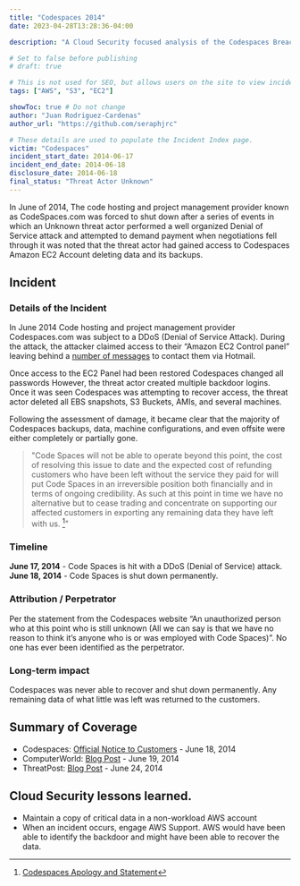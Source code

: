 ```yaml
---
title: "Codespaces 2014"
date: 2023-04-28T13:28:36-04:00

description: "A Cloud Security focused analysis of the Codespaces Breach in 2014"

# Set to false before publishing
# draft: true

# This is not used for SEO, but allows users on the site to view incidents by keyword
tags: ["AWS", "S3", "EC2"]

showToc: true # Do not change
author: "Juan Rodriguez-Cardenas"
author_url: "https://github.com/seraphjrc"

# These details are used to populate the Incident Index page.
victim: "Codespaces"
incident_start_date: 2014-06-17
incident_end_date: 2014-06-18
disclosure_date: 2014-06-18
final_status: "Threat Actor Unknown"
---
```


In June of 2014, The code hosting and project management provider known as CodeSpaces.com was forced to shut down after a series of events in which an Unknown threat actor performed a well organized Denial of Service attack and attempted to demand payment when negotiations fell through it was noted that the threat actor had gained access to Codespaces Amazon EC2 Account deleting data and its backups. 

## Incident

### Details of the Incident

In June 2014 Code hosting and project management provider Codespaces.com was subject to a DDoS (Denial of Service Attack).  During the attack, the attacker claimed access to their “Amazon EC2 Control panel” leaving behind a [number of messages](https://web.archive.org/web/20140618165208/http://www.codespaces.com/) to contact them via Hotmail. 

Once access to the EC2 Panel had been restored Codespaces changed all passwords However, the threat actor created multiple backdoor logins. Once it was seen Codespaces was attempting to recover access, the threat actor deleted all EBS snapshots, S3 Buckets, AMIs, and several machines.

Following the assessment of damage, it became clear that the majority of Codespaces backups, data, machine configurations, and even offsite were either completely or partially gone.

> "Code Spaces will not be able to operate beyond this point, the cost of resolving this issue to date and the expected cost of refunding customers who have been left without the service they paid for will put Code Spaces in an irreversible position both financially and in terms of ongoing credibility. As such at this point in time we have no alternative but to cease trading and concentrate on supporting our affected customers in exporting any remaining data they have left with us. [^1]"

### Timeline
**June 17, 2014** - Code Spaces is hit with a DDoS (Denial of Service) attack. \
**June 18, 2014** - Code Spaces is shut down permanently.

### Attribution / Perpetrator

Per the statement from the Codespaces website “An unauthorized person who at this point who is still unknown (All we can say is that we have no reason to think it’s anyone who is or was employed with Code Spaces)”. No one has ever been identified as the perpetrator. 



### Long-term impact

Codespaces was never able to recover and shut down permanently. Any remaining data of what little was left was returned to the customers.

## Summary of Coverage

* Codespaces: [Official Notice to Customers](https://web.archive.org/web/20140618165208/http://www.codespaces.com/) - June 18, 2014
* ComputerWorld: [Blog Post](https://www.computerworld.com/article/2695663/hacker-puts--full-redundancy--code-hosting-firm-out-of-business.html) - June 19, 2014
* ThreatPost: [Blog Post](https://threatpost.com/hacker-puts-hosting-service-code-spaces-out-of-business/106761/) - June 24, 2014

## Cloud Security lessons learned.

* Maintain a copy of critical data in a non-workload AWS account
* When an incident occurs, engage AWS Support. AWS would have been able to identify the backdoor and might have been able to recover the data. 

<!-- Footnotes themselves at the bottom. -->
[^1]: [Codespaces Apology and Statement](https://web.archive.org/web/20140618165208/http://www.codespaces.com/)
